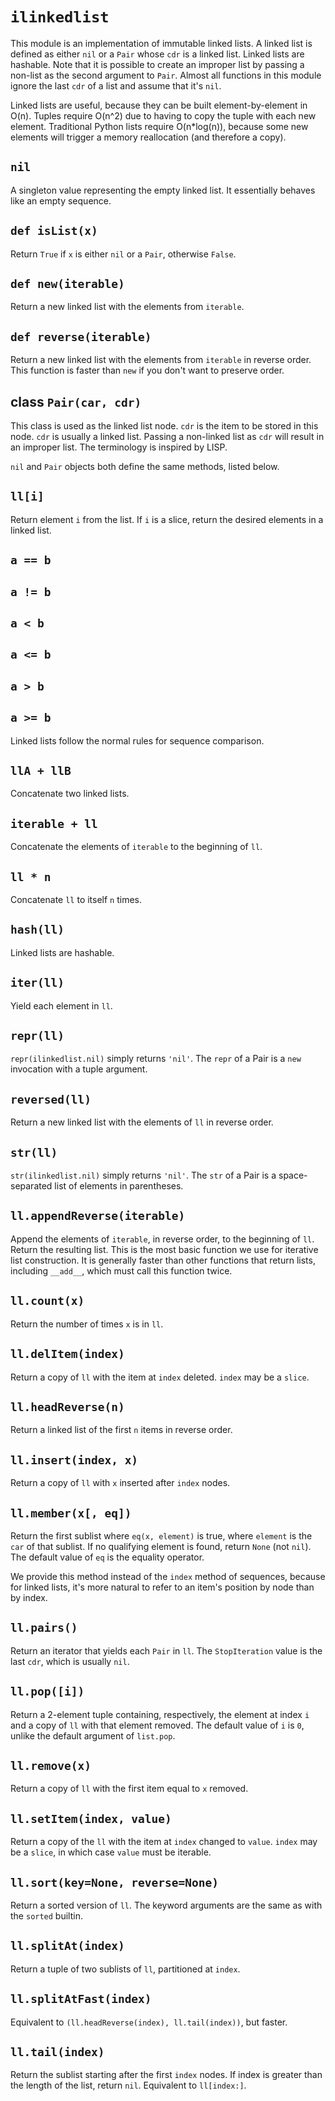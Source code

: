 # `ilinkedlist`

This module is an implementation of immutable linked lists. A linked list is
defined as either `nil` or a `Pair` whose `cdr` is a linked list. Linked lists
are hashable. Note that it is possible to create an improper list by passing a
non-list as the second argument to `Pair`. Almost all functions in this module
ignore the last `cdr` of a list and assume that it's `nil`.

Linked lists are useful, because they can be built element-by-element in O(n).
Tuples require O(n^2) due to having to copy the tuple with each new element.
Traditional Python lists require O(n*log(n)), because some new elements will
trigger a memory reallocation (and therefore a copy).

## `nil`

A singleton value representing the empty linked list. It essentially behaves
like an empty sequence.

## `def isList(x)`

Return `True` if `x` is either `nil` or a `Pair`, otherwise `False`.

## `def new(iterable)`

Return a new linked list with the elements from `iterable`.

## `def reverse(iterable)`

Return a new linked list with the elements from `iterable` in reverse order.
This function is faster than `new` if you don't want to preserve order.

## class `Pair(car, cdr)`

This class is used as the linked list node. `cdr` is the item to be stored in
this node. `cdr` is usually a linked list. Passing a non-linked list as `cdr`
will result in an improper list. The terminology is inspired by LISP.

`nil` and `Pair` objects both define the same methods, listed below.

## `ll[i]`

Return element `i` from the list. If `i` is a slice, return the desired elements
in a linked list.

## `a == b`
## `a != b`
## `a < b`
## `a <= b`
## `a > b`
## `a >= b`

Linked lists follow the normal rules for sequence comparison.

## `llA + llB`

Concatenate two linked lists.

## `iterable + ll`

Concatenate the elements of `iterable` to the beginning of `ll`.

## `ll * n`

Concatenate `ll` to itself `n` times.

## `hash(ll)`

Linked lists are hashable.

## `iter(ll)`

Yield each element in `ll`.

## `repr(ll)`

`repr(ilinkedlist.nil)` simply returns `'nil'`. The `repr` of a Pair is a `new`
invocation with a tuple argument.

## `reversed(ll)`

Return a new linked list with the elements of `ll` in reverse order.

## `str(ll)`

`str(ilinkedlist.nil)` simply returns `'nil'`. The `str` of a Pair is a
space-separated list of elements in parentheses.

## `ll.appendReverse(iterable)`

Append the elements of `iterable`, in reverse order, to the beginning of `ll`.
Return the resulting list. This is the most basic function we use for iterative
list construction. It is generally faster than other functions that return
lists, including `__add__`, which must call this function twice.

## `ll.count(x)`

Return the number of times `x` is in `ll`.

## `ll.delItem(index)`

Return a copy of `ll` with the item at `index` deleted. `index` may be a
`slice`.

## `ll.headReverse(n)`

Return a linked list of the first `n` items in reverse order.

## `ll.insert(index, x)`

Return a copy of `ll` with `x` inserted after `index` nodes.

## `ll.member(x[, eq])`

Return the first sublist where `eq(x, element)` is true, where `element` is the
`car` of that sublist. If no qualifying element is found, return `None` (not
`nil`). The default value of `eq` is the equality operator.

We provide this method instead of the `index` method
of sequences, because for linked lists, it's more natural to refer to an item's
position by node than by index.

## `ll.pairs()`

Return an iterator that yields each `Pair` in `ll`. The `StopIteration` value is
the last `cdr`, which is usually `nil`.

## `ll.pop([i])`

Return a 2-element tuple containing, respectively, the element at index `i` and
a copy of `ll` with that element removed. The default value of `i` is `0`,
unlike the default argument of `list.pop`.

## `ll.remove(x)`

Return a copy of `ll` with the first item equal to `x` removed.

## `ll.setItem(index, value)`

Return a copy of the `ll` with the item at `index` changed to `value`. `index`
may be a `slice`, in which case `value` must be iterable.

## `ll.sort(key=None, reverse=None)`

Return a sorted version of `ll`. The keyword arguments are the same as with the
`sorted` builtin.

## `ll.splitAt(index)`

Return a tuple of two sublists of `ll`, partitioned at `index`.

## `ll.splitAtFast(index)`

Equivalent to `(ll.headReverse(index), ll.tail(index))`, but faster.

## `ll.tail(index)`

Return the sublist starting after the first `index` nodes. If index is greater
than the length of the list, return `nil`. Equivalent to `ll[index:]`.
